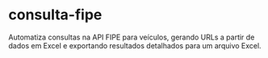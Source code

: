 # consulta-fipe
Automatiza consultas na API FIPE para veículos, gerando URLs a partir de dados em Excel e exportando resultados detalhados para um arquivo Excel.
